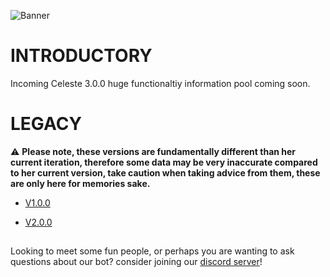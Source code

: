 ![Banner](https://user-images.githubusercontent.com/64008721/231066235-b29fdfe0-559c-4196-9ac9-82048582fc43.png)
# INTRODUCTORY
Incoming Celeste 3.0.0 huge functionaltiy information pool coming soon.

# LEGACY
⚠️ **Please note, these versions are fundamentally different than her current iteration, therefore some data may be very inaccurate compared to her current version, take caution when taking advice from them, these are only here for memories sake.**

- [V1.0.0](https://github.com/Celeste-AI/Celeste-AI/blob/main/informational/legacy/HowSheWorksV1.md)

- [V2.0.0](https://github.com/Celeste-AI/Celeste-AI/blob/main/informational/legacy/HowSheWorksV2.md)

##

Looking to meet some fun people, or perhaps you are wanting to ask questions about our bot? consider joining our [discord server](https://discord.gg/RpqunvvNNF)!
